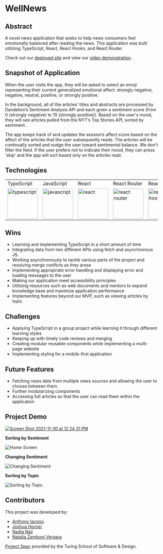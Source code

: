 # WellNews

## Abstract

A novel news application that seeks to help news consumers feel emotionally balanced after reading the news. This application was built utilizing TypeScript, React, React Hooks, and React Router.

Check out our <a href="https://najinl.github.io/wellnews/">deployed site</a> and view our <a href="https://www.youtube.com/watch?v=3nanaC37vsE">video demonstration</a>.

## Snapshot of Application

When the user visits the app, they will be asked to select an emoji representing their current generalized emotional affect: strongly negative, negative, neutral, positive, or strongly positive.

In the background, all of the articles’ titles and abstracts are processed by Dandelion’s Sentiment Analysis API and each given a sentiment score (from 0 (strongly negative) to 10 (strongly positive)). Based on the user's mood, they will see articles pulled from the NYT’s Top Stories API, sorted by sentiment.

The app keeps track of and updates the session’s affect score based on the affect of the articles that the user subsequently reads. The articles will be continually sorted and nudge the user toward sentimental balance. We don't filter the feed. If the user prefers not to indicate their mood, they can press 'skip' and the app will sort based only on the articles read.


## Technologies

<table>
    <tr>
        <td>TypeScript</td>
        <td>JavaScript</td>
        <td>React</td>
        <td>React Router</td>
        <td>React Hooks</td>
        <td>HTML</td>
        <td>CSS</td>
        <td>Figma</td>
        <td>Cypress</td>
        <td>Fetch API</td>
    </tr>
    </tr>
        <td><img src="https://cdn.worldvectorlogo.com/logos/typescript.svg" alt="typescript" width="100" height="auto" /></td>
        <td><img src="https://user-images.githubusercontent.com/73092355/119360616-074c6580-bc68-11eb-8ac1-f1ca05b87bf8.png" alt="javascript" width="100" height="auto" /></td>
        <td><img src="https://user-images.githubusercontent.com/73092355/119361040-74f89180-bc68-11eb-845a-29ec9f93f095.png" alt="react" width="100" height="auto" /></td>
        <td><img src="https://user-images.githubusercontent.com/73092355/119361186-9d808b80-bc68-11eb-97ee-05bde2700716.png" alt="react router" width="100" height="auto" /></td>
        <td><img src="https://miro.medium.com/max/1400/1*-Ijet6kVJqGgul6adezDLQ.png" alt="react hooks" width="100" height="auto" /></td>
        <td><img src="https://user-images.githubusercontent.com/73092355/119402191-d553f700-bc99-11eb-8cd3-6ef44023d530.png" alt="HTML" width="100" height="auto" /></td>
        <td><img src="https://user-images.githubusercontent.com/73092355/119402395-1e0bb000-bc9a-11eb-9173-30403b8848d1.png" alt="css" width="100" height="auto" /></td>
        <td><img src="https://cdn.freebiesupply.com/logos/large/2x/figma-1-logo-png-transparent.png" alt="figma" width="100" height="auto" /></td>
        <td><img src="https://user-images.githubusercontent.com/73092355/119361263-b5f0a600-bc68-11eb-9f41-8e10aa013e7a.png" alt="Cypress" width="100" height="auto" /></td>
         <td><img src="https://www.freecodecamp.org/news/content/images/size/w2000/2020/08/wall-2.jpeg" alt="Heroku" width="100" height="auto" /></td>
    </tr>
</table>

## Wins

- Learning and implementing TypeScript in a short amount of time
- Integrating data from two different APIs using fetch and asynchronous JS.
- Working asynchronously to tackle various parts of the project and resolving merge conflicts as they arose
- Implementing appropriate error handling and displaying error and loading messages to the user
- Making our application meet accessibility principles
- Utilizing resources such as web documents and mentors to expand knowledge base and maximize application performance
- Implementing features beyond our MVP, such as viewing articles by topic

## Challenges

- Applying TypeScript in a group project while learning it through different learning styles
- Keeping up with timely code reviews and merging
- Creating modular reusable components while implementing a multi-page website
- Implementing styling for a mobile-first application

## Future Features

- Fetching news data from multiple news sources and allowing the user to choose between them.
- Further modularizing components
- Accessing full articles so that the user can read them within the application

## Project Demo

[![Screen Shot 2021-11-30 at 12 24 31 PM](https://user-images.githubusercontent.com/72999840/144122500-0e4cf8d4-fbec-45fe-87e4-289dda19a7ba.png)](https://www.youtube.com/watch?v=3nanaC37vsE)


**Sorting by Sentiment**

![Home Screen](https://user-images.githubusercontent.com/82003147/140839607-727971ca-9fe1-4982-bc1e-e24a9be417b3.gif)

**Changing Sentiment**

![Changing Sentiment](https://user-images.githubusercontent.com/82003147/140839713-79fc49d6-721f-48d9-89f2-f1a008fbe672.gif)

**Sorting by Topic**

![Sorting by Topic](https://user-images.githubusercontent.com/82003147/140839761-3af43274-1cb0-4609-9e0d-8d1ec323582e.gif)

## Contributors

This project was developed by:

- [Anthony Iacono](https://github.com/anthony-iacono)
- [Joshua Horner](https://github.com/jphorner)
- [Nadia Naji](https://github.com/najinl)
- [Natalia Zamboni Vergara](https://github.com/nzambonivergara)

[Project Spec](https://frontend.turing.edu/projects/module-3/stretch.html) provided by the Turing School of Software & Design.
